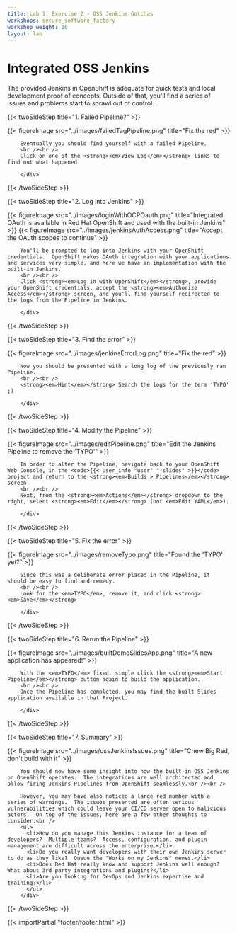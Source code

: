 ```yaml
---
title: Lab 1, Exercise 2 - OSS Jenkins Gotchas
workshops: secure_software_factory
workshop_weight: 16
layout: lab
---
```


# Integrated OSS Jenkins
The provided Jenkins in OpenShift is adequate for quick tests and local development proof of concepts.  Outside of that, you'll find a series of issues and problems start to sprawl out of control.

{{< twoSideStep title="1. Failed Pipeline?" >}}
        <div class="col-sm-12 col-lg-8">
                {{< figureImage src="../images/failedTagPipeline.png" title="Fix the red" >}}
        </div>
        <div class="col-sm-12 col-lg-4">

        Eventually you should find yourself with a failed Pipeline.
        <br /><br />
        Click on one of the <strong><em>View Log</em></strong> links to find out what happened.

        </div>
{{< /twoSideStep >}}

{{< twoSideStep title="2. Log into Jenkins" >}}
        <div class="col-sm-12 col-lg-8">
                {{< figureImage src="../images/loginWithOCPOauth.png" title="Integrated OAuth is available in Red Hat OpenShift and used with the built-in Jenkins" >}}
                {{< figureImage src="../images/jenkinsAuthAccess.png" title="Accept the OAuth scopes to continue" >}}
        </div>
        <div class="col-sm-12 col-lg-4">

        You'll be prompted to log into Jenkins with your OpenShift credentials.  OpenShift makes OAuth integration with your applications and services very simple, and here we have an implementation with the built-in Jenkins.
        <br /><br />
        Click <strong><em>Log in with OpenShift</em></strong>, provide your OpenShift credentials, accept the <strong><em>Authorize Access</em></strong> screen, and you'll find yourself redirected to the logs from the Pipeline in Jenkins.

        </div>
{{< /twoSideStep >}}

{{< twoSideStep title="3. Find the error" >}}
        <div class="col-sm-12 col-lg-8">
                {{< figureImage src="../images/jenkinsErrorLog.png" title="Fix the red" >}}
        </div>
        <div class="col-sm-12 col-lg-4">

        Now you should be presented with a long log of the previously ran Pipeline.
        <br /><br />
        <strong><em>Hint</em></strong> Search the logs for the term 'TYPO' ;)

        </div>
{{< /twoSideStep >}}

{{< twoSideStep title="4. Modify the Pipeline" >}}
        <div class="col-sm-12 col-lg-8">
                {{< figureImage src="../images/editPipeline.png" title="Edit the Jenkins Pipeline to remove the 'TYPO'" >}}
        </div>
        <div class="col-sm-12 col-lg-4">

        In order to alter the Pipeline, navigate back to your OpenShift Web Console, in the <code>{{< user_info "user" "-slides" >}}</code> project and return to the <strong><em>Builds > Pipelines</em></strong> screen.
        <br /><br />
        Next, from the <strong><em>Actions</em></strong> dropdown to the right, select <strong><em>Edit</em></strong> (not <em>Edit YAML</em>).

        </div>
{{< /twoSideStep >}}

{{< twoSideStep title="5. Fix the error" >}}
        <div class="col-sm-12 col-lg-8">
                {{< figureImage src="../images/removeTypo.png" title="Found the 'TYPO' yet?" >}}
        </div>
        <div class="col-sm-12 col-lg-4">

        Since this was a deliberate error placed in the Pipeline, it should be easy to find and remedy.
        <br /><br />
        Look for the <em>TYPO</em>, remove it, and click <strong><em>Save</em></strong>

        </div>
{{< /twoSideStep >}}

{{< twoSideStep title="6. Rerun the Pipeline" >}}
        <div class="col-sm-12 col-lg-8">
                {{< figureImage src="../images/builtDemoSlidesApp.png" title="A new application has appeared!" >}}
        </div>
        <div class="col-sm-12 col-lg-4">

        With the <em>TYPO</em> fixed, simple click the <strong><em>Start Pipeline</em></strong> button again to build the application.
        <br /><br />
        Once the Pipeline has completed, you may find the built Slides application available in that Project.

        </div>
{{< /twoSideStep >}}

{{< twoSideStep title="7. Summary" >}}
        <div class="col-sm-12 col-lg-8">
                {{< figureImage src="../images/ossJenkinsIssues.png" title="Chew Big Red, don't build with it" >}}
        </div>
        <div class="col-sm-12 col-lg-4">

        You should now have some insight into how the built-in OSS Jenkins on OpenShift operates.  The integrations are well architected and allow firing Jenkins Pipelines from OpenShift seamlessly.<br /><br />

        However, you may have also noticed a large red number with a series of warnings.  The issues presented are often serious vulnerabilities which could leave your CI/CD server open to malicious actors.  On top of the issues, here are a few other thoughts to consider:<br />
        <ul>
          <li>How do you manage this Jenkins instance for a team of developers?  Multiple teams?  Access, configuration, and plugin management are difficult across the enterprise.</li>
          <li>Do you really want developers with their own Jenkins server to do as they like?  Queue the "Works on my Jenkins" memes.</li>
          <li>Does Red Hat really know and support Jenkins well enough?  What about 3rd party integrations and plugins?</li>
          <li>Are you looking for DevOps and Jenkins expertise and training?</li>
          </ul>
        </div>
{{< /twoSideStep >}}

{{< importPartial "footer/footer.html" >}}
